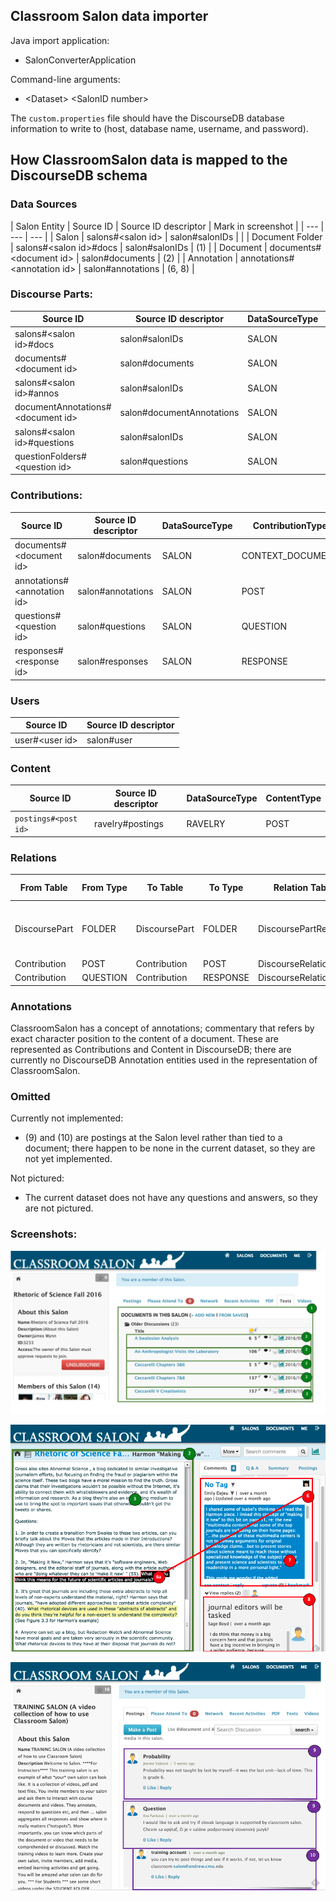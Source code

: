 ## Classroom Salon data importer

Java import application:
   * SalonConverterApplication

Command-line arguments:
   * &lt;Dataset> &lt;SalonID number>

The `custom.properties` file should have the DiscourseDB database information to write to (host, database name, username, and password).

## How ClassroomSalon data is mapped to the DiscourseDB schema


### Data Sources

| Salon Entity | Source ID | Source ID descriptor | Mark in screenshot |
| --- | --- | --- |
| Salon | salons#&lt;salon  id> | salon#salonIDs |   |
| Document Folder | salons#&lt;salon  id>#docs | salon#salonIDs | (1) |
| Document | documents#&lt;document id> | salon#documents | (2) |
| Annotation | annotations#&lt;annotation id> | salon#annotations | (6, 8) |

### Discourse Parts:
| Source ID | Source ID descriptor | DataSourceType | DiscoursePartType |
| --- | --- | --- | --- |
| salons#&lt;salon id>#docs | salon#salonIDs | SALON | FORUM |
| documents#&lt;document id> | salon#documents | SALON | DOCUMENT |
| salons#&lt;salon id>#annos | salon#salonIDs | SALON | FOLDER |
| documentAnnotations#&lt;document id> | salon#documentAnnotations |  SALON | FOLDER |
| salons#&lt;salon id>#questions | salon#salonIDs | SALON | FOLDER |
| questionFolders#&lt;question id> | salon#questions | SALON | FOLDER |

### Contributions:
| Source ID | Source ID descriptor | DataSourceType | ContributionType |
| --- | --- | --- | --- |
| documents#&lt;document id> | salon#documents | SALON | CONTEXT_DOCUMENT |
| annotations#&lt;annotation id> | salon#annotations | SALON | POST |
| questions#&lt;question id> | salon#questions | SALON | QUESTION |
| responses#&lt;response id> | salon#responses | SALON | RESPONSE |


### Users
| Source ID | Source ID descriptor |
| --- | --- |
| user#&lt;user id> | salon#user |


### Content
| Source ID | Source ID descriptor | DataSourceType | ContentType |
| --- | --- | --- | --- |
| `postings#<post id>`  |    ravelry#postings | RAVELRY | POST |


### Relations
| From Table | From Type | To Table | To Type | Relation Table | Relation Type | Explanation |
| --- | --- | --- | --- | --- | --- | --- |
| DiscoursePart | FOLDER | DiscoursePart | FOLDER | DiscoursePartRelation | SUBPART | Document Annotations go under Annotations folder |
| Contribution | POST | Contribution | POST | DiscourseRelation | REPLY |
| Contribution | QUESTION | Contribution | RESPONSE | DiscourseRelation | REPLY |

### Annotations

ClassroomSalon has a concept of annotations; commentary that refers by exact character position to the content of a document.  These are represented as Contributions and Content in DiscourseDB; there are currently no DiscourseDB Annotation entities used in the representation of ClassroomSalon.

### Omitted

Currently not implemented:
 * (9) and (10) are postings at the Salon level rather than tied to a document; there happen to be none in the current dataset, so they are not yet implemented.

Not pictured:
 * The current dataset does not have any questions and answers, so they are not pictured.

### Screenshots:

![Salon Documents](salon-documents.png)

![Salon Post Comments](salon-post-comments.png)

![Salon Postings](salon-postings.png)
